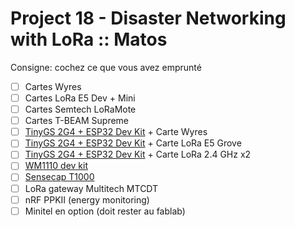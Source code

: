 # Project 18 - Disaster Networking with LoRa :: Matos

Consigne: cochez ce que vous avez emprunté

* [ ] Cartes Wyres
* [ ] Cartes LoRa E5 Dev + Mini
* [ ] Cartes Semtech LoRaMote
* [ ] Cartes T-BEAM Supreme
* [ ] [TinyGS 2G4 + ESP32 Dev Kit](https://github.com/thingsat/tinygs_2g4station) + Carte Wyres
* [ ] [TinyGS 2G4 + ESP32 Dev Kit](https://github.com/thingsat/tinygs_2g4station) + Carte LoRa E5 Grove
* [ ] [TinyGS 2G4 + ESP32 Dev Kit](https://github.com/thingsat/tinygs_2g4station) + Carte LoRa 2.4 GHz x2
* [ ] [WM1110 dev kit](https://meshtastic.org/docs/hardware/devices/seeed-studio/wm1110/)
* [ ] [Sensecap T1000](https://www.seeedstudio.com/sensecap-t1000-tracker)
* [ ] LoRa gateway Multitech MTCDT
* [ ] nRF PPKII (energy monitoring)
* [ ] Minitel en option (doit rester au fablab)
